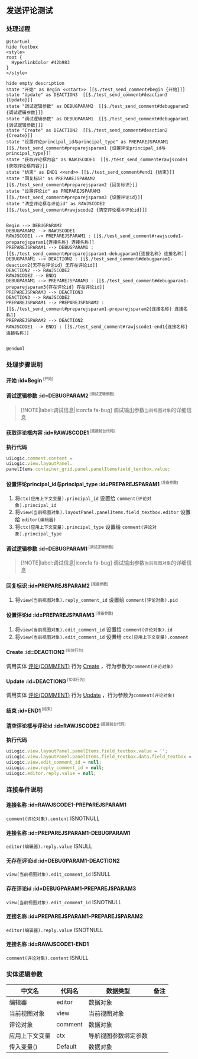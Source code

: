 ## 发送评论测试 <!-- {docsify-ignore-all} -->

   

### 处理过程

```plantuml
@startuml
hide footbox
<style>
root {
  HyperlinkColor #42b983
}
</style>

hide empty description
state "开始" as Begin <<start>> [[$./test_send_comment#begin {开始}]]
state "Update" as DEACTION3  [[$./test_send_comment#deaction3 {Update}]]
state "调试逻辑参数" as DEBUGPARAM2  [[$./test_send_comment#debugparam2 {调试逻辑参数}]]
state "调试逻辑参数" as DEBUGPARAM1  [[$./test_send_comment#debugparam1 {调试逻辑参数}]]
state "Create" as DEACTION2  [[$./test_send_comment#deaction2 {Create}]]
state "设置评论principal_id与principal_type" as PREPAREJSPARAM1  [[$./test_send_comment#preparejsparam1 {设置评论principal_id与principal_type}]]
state "获取评论框内容" as RAWJSCODE1  [[$./test_send_comment#rawjscode1 {获取评论框内容}]]
state "结束" as END1 <<end>> [[$./test_send_comment#end1 {结束}]]
state "回复标识" as PREPAREJSPARAM2  [[$./test_send_comment#preparejsparam2 {回复标识}]]
state "设置评论id" as PREPAREJSPARAM3  [[$./test_send_comment#preparejsparam3 {设置评论id}]]
state "清空评论框与评论id" as RAWJSCODE2  [[$./test_send_comment#rawjscode2 {清空评论框与评论id}]]


Begin --> DEBUGPARAM2
DEBUGPARAM2 --> RAWJSCODE1
RAWJSCODE1 --> PREPAREJSPARAM1 : [[$./test_send_comment#rawjscode1-preparejsparam1{连接名称} 连接名称]]
PREPAREJSPARAM1 --> DEBUGPARAM1 : [[$./test_send_comment#preparejsparam1-debugparam1{连接名称} 连接名称]]
DEBUGPARAM1 --> DEACTION2 : [[$./test_send_comment#debugparam1-deaction2{无存在评论id} 无存在评论id]]
DEACTION2 --> RAWJSCODE2
RAWJSCODE2 --> END1
DEBUGPARAM1 --> PREPAREJSPARAM3 : [[$./test_send_comment#debugparam1-preparejsparam3{存在评论id} 存在评论id]]
PREPAREJSPARAM3 --> DEACTION3
DEACTION3 --> RAWJSCODE2
PREPAREJSPARAM1 --> PREPAREJSPARAM2 : [[$./test_send_comment#preparejsparam1-preparejsparam2{连接名称} 连接名称]]
PREPAREJSPARAM2 --> DEACTION2
RAWJSCODE1 --> END1 : [[$./test_send_comment#rawjscode1-end1{连接名称} 连接名称]]


@enduml
```


### 处理步骤说明

#### 开始 :id=Begin<sup class="footnote-symbol"> <font color=gray size=1>[开始]</font></sup>




#### 调试逻辑参数 :id=DEBUGPARAM2<sup class="footnote-symbol"> <font color=gray size=1>[调试逻辑参数]</font></sup>



> [!NOTE|label:调试信息|icon:fa fa-bug]
> 调试输出参数`当前视图对象`的详细信息

#### 获取评论框内容 :id=RAWJSCODE1<sup class="footnote-symbol"> <font color=gray size=1>[直接前台代码]</font></sup>



<p class="panel-title"><b>执行代码</b></p>

```javascript
uiLogic.comment.content = 
uiLogic.view.layoutPanel.
panelItems.container_grid.panel.panelItemsfield_textbox.value;
```

#### 设置评论principal_id与principal_type :id=PREPAREJSPARAM1<sup class="footnote-symbol"> <font color=gray size=1>[准备参数]</font></sup>



1. 将`ctx(应用上下文变量).principal_id` 设置给  `comment(评论对象).principal_id`
2. 将`view(当前视图对象).layoutPanel.panelItems.field_textbox.editor` 设置给  `editor(编辑器)`
3. 将`ctx(应用上下文变量).principal_type` 设置给  `comment(评论对象).principal_type`

#### 调试逻辑参数 :id=DEBUGPARAM1<sup class="footnote-symbol"> <font color=gray size=1>[调试逻辑参数]</font></sup>



> [!NOTE|label:调试信息|icon:fa fa-bug]
> 调试输出参数`当前视图对象`的详细信息

#### 回复标识 :id=PREPAREJSPARAM2<sup class="footnote-symbol"> <font color=gray size=1>[准备参数]</font></sup>



1. 将`view(当前视图对象).reply_comment_id` 设置给  `comment(评论对象).pid`

#### 设置评论id :id=PREPAREJSPARAM3<sup class="footnote-symbol"> <font color=gray size=1>[准备参数]</font></sup>



1. 将`view(当前视图对象).edit_comment_id` 设置给  `comment(评论对象).id`
2. 将`view(当前视图对象).edit_comment_id` 设置给  `ctx(应用上下文变量).comment`

#### Create :id=DEACTION2<sup class="footnote-symbol"> <font color=gray size=1>[实体行为]</font></sup>



调用实体 [评论(COMMENT)](module/Base/comment.md) 行为 [Create](module/Base/comment#行为) ，行为参数为`comment(评论对象)`

#### Update :id=DEACTION3<sup class="footnote-symbol"> <font color=gray size=1>[实体行为]</font></sup>



调用实体 [评论(COMMENT)](module/Base/comment.md) 行为 [Update](module/Base/comment#行为) ，行为参数为`comment(评论对象)`

#### 结束 :id=END1<sup class="footnote-symbol"> <font color=gray size=1>[结束]</font></sup>




#### 清空评论框与评论id :id=RAWJSCODE2<sup class="footnote-symbol"> <font color=gray size=1>[直接前台代码]</font></sup>



<p class="panel-title"><b>执行代码</b></p>

```javascript
uiLogic.view.layoutPanel.panelItems.field_textbox.value = '';
uiLogic.view.layoutPanel.panelItems.field_textbox.data.field_textbox = '';
uiLogic.view.edit_comment_id = null;
uiLogic.view.reply_comment_id = null;
uiLogic.editor.reply.value = null;
```

### 连接条件说明
#### 连接名称 :id=RAWJSCODE1-PREPAREJSPARAM1

```comment(评论对象).content``` ISNOTNULL
#### 连接名称 :id=PREPAREJSPARAM1-DEBUGPARAM1

```editor(编辑器).reply.value``` ISNULL
#### 无存在评论id :id=DEBUGPARAM1-DEACTION2

```view(当前视图对象).edit_comment_id``` ISNULL
#### 存在评论id :id=DEBUGPARAM1-PREPAREJSPARAM3

```view(当前视图对象).edit_comment_id``` ISNOTNULL
#### 连接名称 :id=PREPAREJSPARAM1-PREPAREJSPARAM2

```editor(编辑器).reply.value``` ISNOTNULL
#### 连接名称 :id=RAWJSCODE1-END1

```comment(评论对象).content``` ISNULL


### 实体逻辑参数

|    中文名   |    代码名    |  数据类型      |备注 |
| --------| --------| --------  | --------   |
|编辑器|editor|数据对象||
|当前视图对象|view|当前视图对象||
|评论对象|comment|数据对象||
|应用上下文变量|ctx|导航视图参数绑定参数||
|传入变量(<i class="fa fa-check"/></i>)|Default|数据对象||
